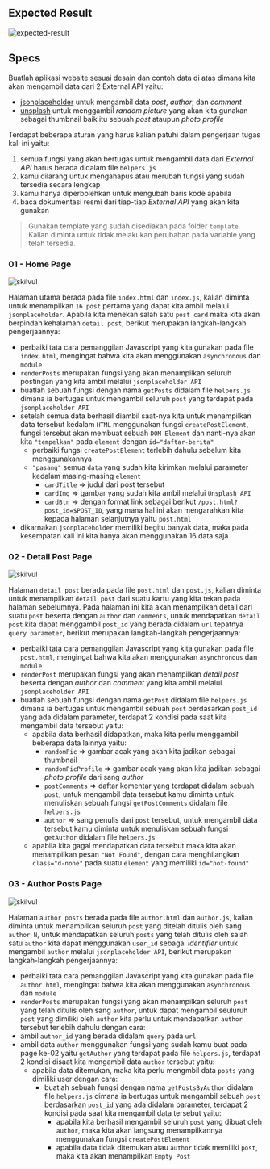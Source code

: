 ## Expected Result

![expected-result](https://skilvul-prod-01.s3.ap-southeast-1.amazonaws.com/lesson/full-stack-assignment/code-challenge-asynchronous-05.gif)

## Specs
Buatlah aplikasi website sesuai desain dan contoh data di atas dimana kita akan mengambil data dari 2 External API yaitu:
- [jsonplaceholder](https://jsonplaceholder.typicode.com/) untuk mengambil data *post*, *author*, dan *comment*
- [unsplash](https://source.unsplash.com/) untuk menggambil *random picture* yang akan kita gunakan sebagai thumbnail baik itu sebuah *post* ataupun *photo profile*

Terdapat beberapa aturan yang harus kalian patuhi dalam pengerjaan tugas kali ini yaitu:
1. semua fungsi yang akan bertugas untuk mengambil data dari *External API* harus berada didalam file `helpers.js`
2. kamu dilarang untuk mengahapus atau merubah fungsi yang sudah tersedia secara lengkap
3. kamu hanya diperbolehkan untuk mengubah baris kode apabila
4. baca dokumentasi resmi dari tiap-tiap *External API* yang akan kita gunakan

> Gunakan template yang sudah disediakan pada folder `template`. Kalian diminta untuk tidak melakukan perubahan pada variable yang telah tersedia.

### 01 - Home Page

![skilvul](
https://skilvul-prod-01.s3.ap-southeast-1.amazonaws.com/lesson/full-stack-assignment/code-challenge-asynchronous-02.png
)

Halaman utama berada pada file `index.html` dan `index.js`, kalian diminta untuk menampilkan `16 post` pertama yang dapat kita ambil melalui `jsonplaceholder`. Apabila kita menekan salah satu `post card` maka kita akan berpindah kehalaman `detail post`, berikut merupakan langkah-langkah pengerjaannya:
- perbaiki tata cara pemanggilan Javascript yang kita gunakan pada file `index.html`, mengingat bahwa kita akan menggunakan `asynchronous` dan `module`
- `renderPosts` merupakan fungsi yang akan menampilkan seluruh postingan yang kita ambil melalui `jsonplaceholder API` 
- buatlah sebuah fungsi dengan nama `getPosts` didalam file `helpers.js` dimana ia bertugas untuk mengambil seluruh `post` yang terdapat pada `jsonplaceholder API`
- setelah semua data berhasil diambil saat-nya kita untuk menampilkan data tersebut kedalam `HTML` menggunakan fungsi `createPostElement`, fungsi tersebut akan membuat sebuah `DOM Element` dan nanti-nya akan kita `"tempelkan"` pada `element` dengan `id="daftar-berita"`
  - perbaiki fungsi `createPostElement` terlebih dahulu sebelum kita menggunakannya
  - `"pasang"` semua `data` yang sudah kita kirimkan melalui parameter kedalam masing-masing `element`
    - `cardTitle` => judul dari post tersebut
    - `cardImg` => gambar yang sudah kita ambil melalui `Unsplash API`
    - `cardBtn` => dengan format link sebagai berikut `/post.html?post_id=$POST_ID`, yang mana hal ini akan mengarahkan kita kepada halaman selanjutnya yaitu `post.html`
- dikarnakan `jsonplaceholder` memiliki begitu banyak data, maka pada kesempatan kali ini kita hanya akan menggunakan 16 data saja

### 02 - Detail Post Page

![skilvul](
https://skilvul-prod-01.s3.ap-southeast-1.amazonaws.com/lesson/full-stack-assignment/code-challenge-asynchronous-03.png
)

Halaman `detail post` berada pada file `post.html` dan `post.js`, kalian diminta untuk menampilkan `detail post` dari suatu kartu yang kita tekan pada halaman sebelumnya. Pada halaman ini kita akan menampilkan detail dari suatu `post` beserta dengan `author` dan `comments`, untuk mendapatkan `detail post` kita dapat menggambil `post_id` yang berada didalam `url` tepatnya `query parameter`, berikut merupakan langkah-langkah pengerjaannya:
- perbaiki tata cara pemanggilan Javascript yang kita gunakan pada file `post.html`, mengingat bahwa kita akan menggunakan `asynchronous` dan `module`
- `renderPost` merupakan fungsi yang akan menampilkan *detail post* beserta dengan *author* dan *comment* yang kita ambil melalui `jsonplaceholder API` 
- buatlah sebuah fungsi dengan nama `getPost` didalam file `helpers.js` dimana ia bertugas untuk mengambil sebuah `post` berdasarkan `post_id` yang ada didalam parameter, terdapat 2 kondisi pada saat kita mengambil data tersebut yaitu:
  - apabila data berhasil didapatkan, maka kita perlu menggambil beberapa data lainnya yaitu:
    - `randomPic` => gambar acak yang akan kita jadikan sebagai thumbnail
    - `randomPicProfile` => gambar acak yang akan kita jadikan sebagai *photo profile* dari sang *author*
    - `postComments` => daftar komentar yang terdapat didalam sebuah `post`, untuk mengambil data tersebut kamu diminta untuk menuliskan sebuah fungsi `getPostComments` didalam file `helpers.js`
    - `author` => sang penulis dari `post` tersebut, untuk mengambil data tersebut kamu diminta untuk menuliskan sebuah fungsi `getAuthor` didalam file `helpers.js`
  - apabila kita gagal mendapatkan data tersebut maka kita akan menampilkan pesan `"Not Found"`, dengan cara menghilangkan `class="d-none"` pada suatu `element` yang memiliki `id="not-found"`

### 03 - Author Posts Page

![skilvul](
https://skilvul-prod-01.s3.ap-southeast-1.amazonaws.com/lesson/full-stack-assignment/code-challenge-asynchronous-04.png
)

Halaman `author posts` berada pada file `author.html` dan `author.js`, kalian diminta untuk menampilkan seluruh `post` yang ditelah ditulis oleh sang `author N`, untuk mendapatkan seluruh `posts` yang telah ditulis oleh salah satu `author` kita dapat menggunakan `user_id` sebagai *identifier* untuk mengambil `author` melalui `jsonplaceholder API`, berikut merupakan langkah-langkah pengerjaannya:
- perbaiki tata cara pemanggilan Javascript yang kita gunakan pada file `author.html`, mengingat bahwa kita akan menggunakan `asynchronous` dan `module`
- `renderPosts` merupakan fungsi yang akan menampilkan seluruh `post` yang telah ditulis oleh sang `author`, untuk dapat mengambil seuluruh `post` yang dimiliki oleh `author` kita perlu untuk mendapatkan `author` tersebut terlebih dahulu dengan cara:
- ambil `author_id` yang berada didalam `query` pada `url`
- ambil data `author` menggunakan fungsi yang sudah kamu buat pada page ke-02 yaitu `getAuthor` yang terdapat pada file `helpers.js`, terdapat 2 kondisi disaat kita mengambil data `author` tersebut yaitu:
  - apabila data ditemukan, maka kita perlu mengmbil data `posts` yang dimiliki user dengan cara:
    - buatlah sebuah fungsi dengan nama `getPostsByAuthor` didalam file `helpers.js` dimana ia bertugas untuk mengambil sebuah `post` berdasarkan `post_id` yang ada didalam parameter, terdapat 2 kondisi pada saat kita mengambil data tersebut yaitu:
      - apabila kita berhasil mengambil seluruh `post` yang dibuat oleh `author`, maka kita akan langsung menampilkannya menggunakan fungsi `createPostElement`
      - apabila data tidak ditemukan atau `author` tidak memiliki `post`, maka kita akan menampilkan `Empty Post`